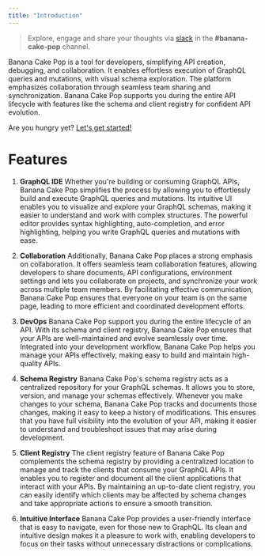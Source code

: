 ```yaml
---
title: "Introduction"
---
```


> Explore, engage and share your thoughts via [slack](http://slack.chillicream.com/) in the **#banana-cake-pop** channel.

Banana Cake Pop is a tool for developers, simplifying API creation, debugging, and collaboration. It enables effortless execution of GraphQL queries and mutations, with visual schema exploration. The platform emphasizes collaboration through seamless team sharing and synchronization. Banana Cake Pop supports you during the entire API lifecycle with  features like  the schema and client registry for confident API evolution.

Are you hungry yet? [Let's get started!](/docs/bananacakepop/v2/getting-started)

# Features

1. **GraphQL IDE**
Whether you're building or consuming GraphQL APIs, Banana Cake Pop simplifies the process by allowing you to effortlessly build and execute GraphQL queries and mutations. Its intuitive UI enables you to visualize and explore your GraphQL schemas, making it easier to understand and work with complex structures. The powerful editor provides syntax highlighting, auto-completion, and error highlighting, helping you write GraphQL queries and mutations with ease.

2. **Collaboration**
Additionally, Banana Cake Pop places a strong emphasis on collaboration. It offers seamless team collaboration features, allowing developers to share documents, API configurations, environment settings and lets you collaborate on projects, and synchronize your work across multiple team members. By facilitating effective communication, Banana Cake Pop ensures that everyone on your team is on the same page, leading to more efficient and coordinated development efforts.

3. **DevOps**
Banana Cake Pop support you during the entire lifecycle of an API. With its schema and client registry, Banana Cake Pop ensures that your APIs are well-maintained and evolve seamlessly over time. Integrated into your development workflow, Banana Cake Pop helps you manage your APIs effectively, making easy to build and maintain high-quality APIs.

4. **Schema Registry**
Banana Cake Pop's schema registry acts as a centralized repository for your GraphQL schemas. It allows you to store, version, and manage your schemas effectively. Whenever you make changes to your schema, Banana Cake Pop tracks and documents those changes, making it easy to keep a history of modifications. This ensures that you have full visibility into the evolution of your API, making it easier to understand and troubleshoot issues that may arise during development.

5. **Client Registry**
The client registry feature of Banana Cake Pop complements the schema registry by providing a centralized location to manage and track the clients that consume your GraphQL APIs. It enables you to register and document all the client applications that interact with your APIs. By maintaining an up-to-date client registry, you can easily identify which clients may be affected by schema changes and take appropriate actions to ensure a smooth transition.

6. **Intuitive Interface**
Banana Cake Pop provides a user-friendly interface that is easy to navigate, even for those new to GraphQL. Its clean and intuitive design makes it a pleasure to work with, enabling developers to focus on their tasks without unnecessary distractions or complications.



